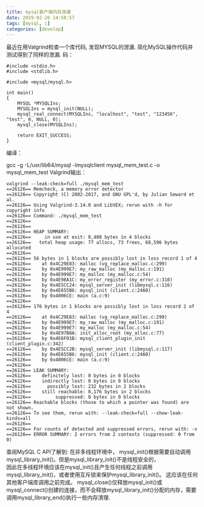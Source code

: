 ```yaml
---
title: mysql客户端内存泄漏
date: 2019-02-26 14:58:57
tags: [mysql, c]
categories: [develop]
---
```


最近在用Valgrind检查一个库代码, 发现MYSQL的泄漏. 简化MySQL操作代码并测试得到了同样的泄漏.
码：
```
#include <stdio.h>
#include <stdlib.h>

#include <mysql/mysql.h>

int main()
{
    MYSQL *MYSQLIns;
    MYSQLIns = mysql_init(NULL);
    mysql_real_connect(MYSQLIns, "localhost", "test", "123456", "test", 0, NULL, 0);
    mysql_close(MYSQLIns);

    return EXIT_SUCCESS;
}
```
编译：

gcc -g -L/usr/lib64/mysql -lmysqlclient mysql_mem_test.c -o mysql_mem_test
Valgrind输出：
```
valgrind --leak-check=full ./mysql_mem_test
==26126== Memcheck, a memory error detector
==26126== Copyright (C) 2002-2017, and GNU GPL'd, by Julian Seward et al.
==26126== Using Valgrind-3.14.0 and LibVEX; rerun with -h for copyright info
==26126== Command: ./mysql_mem_test
==26126== 
==26126== 
==26126== HEAP SUMMARY:
==26126==     in use at exit: 8,408 bytes in 4 blocks
==26126==   total heap usage: 77 allocs, 73 frees, 68,596 bytes allocated
==26126== 
==26126== 56 bytes in 1 blocks are possibly lost in loss record 1 of 4
==26126==    at 0x4C29E83: malloc (vg_replace_malloc.c:299)
==26126==    by 0x4E999E7: my_raw_malloc (my_malloc.c:191)
==26126==    by 0x4E999E7: my_malloc (my_malloc.c:54)
==26126==    by 0x4E98A1C: my_error_register (my_error.c:310)
==26126==    by 0x4E5CC24: mysql_server_init (libmysql.c:116)
==26126==    by 0x4E655B6: mysql_init (client.c:2460)
==26126==    by 0x4006CE: main (a.c:9)
==26126== 
==26126== 176 bytes in 1 blocks are possibly lost in loss record 2 of 4
==26126==    at 0x4C29E83: malloc (vg_replace_malloc.c:299)
==26126==    by 0x4E999E7: my_raw_malloc (my_malloc.c:191)
==26126==    by 0x4E999E7: my_malloc (my_malloc.c:54)
==26126==    by 0x4E97B8A: init_alloc_root (my_alloc.c:77)
==26126==    by 0x4E6F01B: mysql_client_plugin_init (client_plugin.c:342)
==26126==    by 0x4E5CC2B: mysql_server_init (libmysql.c:117)
==26126==    by 0x4E655B6: mysql_init (client.c:2460)
==26126==    by 0x4006CE: main (a.c:9)
==26126== 
==26126== LEAK SUMMARY:
==26126==    definitely lost: 0 bytes in 0 blocks
==26126==    indirectly lost: 0 bytes in 0 blocks
==26126==      possibly lost: 232 bytes in 2 blocks
==26126==    still reachable: 8,176 bytes in 2 blocks
==26126==         suppressed: 0 bytes in 0 blocks
==26126== Reachable blocks (those to which a pointer was found) are not shown.
==26126== To see them, rerun with: --leak-check=full --show-leak-kinds=all
==26126== 
==26126== For counts of detected and suppressed errors, rerun with: -v
==26126== ERROR SUMMARY: 2 errors from 2 contexts (suppressed: 0 from 0)
```
查阅MySQL C API了解到:
在非多线程环境中， mysql_init()根据需要自动调用mysql_library_init()。但是mysql_library_init()不是线程安全的，  
因此在多线程环境应该在mysql_init()且产生任何线程之前调用mysql_library_init()，或者使用互斥锁来保护mysql_library_init()。 
这应该在任何其他客户端库调用之前完成。
mysql_close()仅释放mysql_init()或mysql_connect()创建的连接，而不会释放mysql_library_init()分配的内存，需要调用mysql_library_end()执行一些内存清理. 

